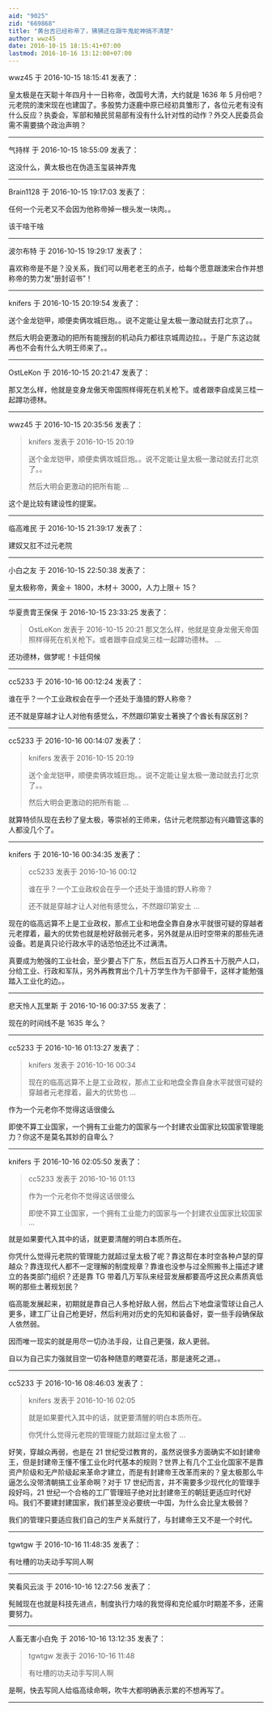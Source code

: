 ```yaml
---
aid: "9025"
zid: "669868"
title: "黄台吉已经称帝了，狒狒还在跟牛鬼蛇神搞不清楚"
author: wwz45
date: 2016-10-15 18:15:41+07:00
lastmod: 2016-10-16 13:12:00+07:00
---
```


wwz45 于 2016-10-15 18:15:41 发表了：

皇太极是在天聪十年四月十一日称帝，改国号大清，大约就是 1636 年 5 月份吧？元老院的澳宋现在也建国了。多股势力逐鹿中原已经初具雏形了，各位元老有没有什么反应？执委会，军部和殖民贸易部有没有什么针对性的动作？外交人民委员会需不需要搞个政治声明？

---

气持样 于 2016-10-15 18:55:09 发表了：

这没什么，黄太极也在伪造玉玺装神弄鬼

---

Brain1128 于 2016-10-15 19:17:03 发表了：

任何一个元老又不会因为他称帝掉一根头发一块肉。。

该干啥干啥

---

波尔布特 于 2016-10-15 19:29:17 发表了：

喜欢称帝是不是？没关系，我们可以用老老王的点子，给每个愿意跟澳宋合作并想称帝的势力发“册封诏书”！

---

knifers 于 2016-10-15 20:19:54 发表了：

送个金龙铠甲，顺便卖俩攻城巨炮。。说不定能让皇太极一激动就去打北京了。。

然后大明会更激动的把所有能搜刮的机动兵力都往京城周边拉。。于是广东这边就再也不会有什么大明王师来了。。

---

OstLeKon 于 2016-10-15 20:21:47 发表了：

那又怎么样，他就是变身龙傲天帝国照样得死在机关枪下。或者跟李自成吴三桂一起蹲功德林。

---

wwz45 于 2016-10-15 20:35:56 发表了：

> knifers 发表于 2016-10-15 20:19
>
> 送个金龙铠甲，顺便卖俩攻城巨炮。。说不定能让皇太极一激动就去打北京了。。
>
> 然后大明会更激动的把所有能 ...

这个是比较有建设性的提案。

---

临高难民 于 2016-10-15 21:39:17 发表了：

建奴又肛不过元老院

---

小白之友 于 2016-10-15 22:50:38 发表了：

皇太极称帝，黄金＋ 1800，木材＋ 3000，人力上限＋ 15？

---

华夏贵胄王保保 于 2016-10-15 23:33:25 发表了：

> OstLeKon 发表于 2016-10-15 20:21 那又怎么样，他就是变身龙傲天帝国照样得死在机关枪下。或者跟李自成吴三桂一起蹲功德林。 ...

还功德林，做梦呢！卡廷伺候

---

cc5233 于 2016-10-16 00:12:24 发表了：

谁在乎？一个工业政权会在乎一个还处于渔猎的野人称帝？

还不就是穿越才让人对他有感觉么，不然跟印第安土著换了个酋长有尿区别？

---

cc5233 于 2016-10-16 00:14:07 发表了：

> knifers 发表于 2016-10-15 20:19
>
> 送个金龙铠甲，顺便卖俩攻城巨炮。。说不定能让皇太极一激动就去打北京了。。
>
> 然后大明会更激动的把所有能 ...

就算特侦队现在去秒了皇太极，等崇祯的王师来，估计元老院那边有兴趣管这事的人都没几个了。

---

knifers 于 2016-10-16 00:34:35 发表了：

> cc5233 发表于 2016-10-16 00:12
>
> 谁在乎？一个工业政权会在乎一个还处于渔猎的野人称帝？
>
> 还不就是穿越才让人对他有感觉么，不然跟印第安土 ...

现在的临高远算不上是工业政权，那点工业和地盘全靠自身水平就很可疑的穿越者元老撑着，最大的优势也就是枪好敌弱元老多，另外就是从旧时空带来的那些先进设备。若是真只论行政水平的话恐怕还比不过满清。

真要成为勉强的工业社会，至少要占下广东，然后五百万人口养五十万脱产人口，分给工业、行政和军队，另外再教育出个几十万学生作为干部骨干，这样才能勉强踏入工业化的边。。

---

悲天怜人瓦里斯 于 2016-10-16 00:37:55 发表了：

现在的时间线不是 1635 年么？

---

cc5233 于 2016-10-16 01:13:27 发表了：

> knifers 发表于 2016-10-16 00:34
>
> 现在的临高远算不上是工业政权，那点工业和地盘全靠自身水平就很可疑的穿越者元老撑着，最大的优势也 ...

作为一个元老你不觉得这话很傻么

即使不算工业国家，一个拥有工业能力的国家与一个封建农业国家比较国家管理能力？你这不是莫名其妙的自卑么？

---

knifers 于 2016-10-16 02:05:50 发表了：

> cc5233 发表于 2016-10-16 01:13
>
> 作为一个元老你不觉得这话很傻么
>
> 即使不算工业国家，一个拥有工业能力的国家与一个封建农业国家比较国家 ...

就是如果要代入其中的话，就更要清醒的明白本质所在。

你凭什么觉得元老院的管理能力就超过皇太极了呢？靠这帮在本时空各种卢瑟的穿越众？靠连现代人都不一定理解的制度规章？靠谁也没参与过全照搬书上描述才建立的各类部门组织？还是靠 TG 带着几万军队来经营发展都要高呼这民众素质真低啊的那些土著规划民？

临高能发展起来，初期就是靠自己人多枪好敌人弱，然后占下地盘滚雪球让自己人更多，建工厂让自己枪更好，然后利用对历史的先知和装备好，耍一些手段确保敌人依然弱。

因而唯一现实的就是用尽一切办法手段，让自己更强，敌人更弱。

自以为自己实力强就目空一切各种随意的瞎耍花活，那是速死之道。。

---

cc5233 于 2016-10-16 08:46:03 发表了：

> knifers 发表于 2016-10-16 02:05
>
> 就是如果要代入其中的话，就更要清醒的明白本质所在。
>
> 你凭什么觉得元老院的管理能力就超过皇太极了 ...

好笑，穿越众再弱，也是在 21 世纪受过教育的，虽然说很多方面确实不如封建帝王，但是封建帝王懂不懂工业化时代基本的规则？世界上有几个工业化国家不是靠资产阶级和无产阶级起来革命才建立，而是有封建帝王改革而来的？皇太极那么牛逼怎么没带清朝搞工业革命啊？对于 17 世纪而言，并不需要多少现代化的管理手段好吗，21 世纪一个合格的工厂管理班子绝对比封建帝王的朝廷更适应时代好吗。我们不要建封建国家，我们甚至没必要统一中国，为什么会比皇太极弱？

我们的管理只要适应我们自己的生产关系就行了，与封建帝王又不是一个时代。

---

tgwtgw 于 2016-10-16 11:48:35 发表了：

有吐槽的功夫动手写同人啊

---

笑看风云淡 于 2016-10-16 12:27:56 发表了：

髡贼现在也就是科技先进点，制度执行力啥的我觉得和克伦威尔时期差不多，还需要努力。

---

人畜无害小白免 于 2016-10-16 13:12:35 发表了：

> tgwtgw 发表于 2016-10-16 11:48
>
> 有吐槽的功夫动手写同人啊

是啊，快去写同人给临高续命啊，吹牛大都明确表示累的不想再写了。

---
